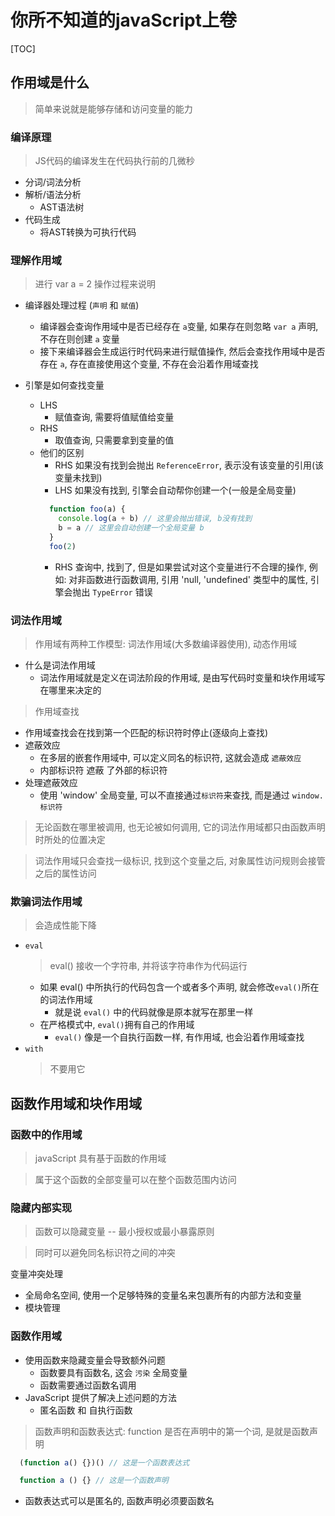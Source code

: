 

# 你所不知道的javaScript上卷

[TOC]

## 作用域是什么
> 简单来说就是能够存储和访问变量的能力
### 编译原理
> JS代码的编译发生在代码执行前的几微秒
+ 分词/词法分析
+ 解析/语法分析
  + AST语法树
+ 代码生成
  + 将AST转换为可执行代码

### 理解作用域
> 进行 var a = 2 操作过程来说明

+ 编译器处理过程 (`声明` 和 `赋值`)
  + 编译器会查询作用域中是否已经存在 `a`变量, 如果存在则忽略 `var a` 声明, 不存在则创建 `a` 变量
  + 接下来编译器会生成运行时代码来进行赋值操作, 然后会查找作用域中是否存在 `a`, 存在直接使用这个变量, 不存在会沿着作用域查找

+ 引擎是如何查找变量
  + LHS
    + 赋值查询, 需要将值赋值给变量
  + RHS
    + 取值查询, 只需要拿到变量的值
  + 他们的区别
    + RHS 如果没有找到会抛出 `ReferenceError`, 表示没有该变量的引用(该变量未找到)
    + LHS 如果没有找到, 引擎会自动帮你创建一个(一般是全局变量)
    ```javaScript
      function foo(a) {
        console.log(a + b) // 这里会抛出错误, b没有找到
        b = a // 这里会自动创建一个全局变量 b
      }
      foo(2)
    
    ```
    + RHS 查询中, 找到了, 但是如果尝试对这个变量进行不合理的操作, 例如: 对非函数进行函数调用, 引用 'null, 'undefined' 类型中的属性, 引擎会抛出 `TypeError` 错误

### 词法作用域
> 作用域有两种工作模型: 词法作用域(大多数编译器使用), 动态作用域

+ 什么是词法作用域
  + 词法作用域就是定义在词法阶段的作用域, 是由写代码时变量和块作用域写在哪里来决定的

> 作用域查找

+ 作用域查找会在找到第一个匹配的标识符时停止(逐级向上查找)
+ 遮蔽效应
  + 在多层的嵌套作用域中, 可以定义同名的标识符, 这就会造成 `遮蔽效应`
  + 内部标识符 遮蔽 了外部的标识符
+ 处理遮蔽效应
  + 使用 'window' 全局变量, 可以不直接通过`标识符`来查找, 而是通过 `window.标识符`

> 无论函数在哪里被调用, 也无论被如何调用, 它的词法作用域都只由函数声明时所处的位置决定

> 词法作用域只会查找一级标识, 找到这个变量之后, 对象属性访问规则会接管之后的属性访问

### 欺骗词法作用域
> 会造成性能下降
+ `eval`
  > eval() 接收一个字符串, 并将该字符串作为代码运行
  + 如果 eval() 中所执行的代码包含一个或者多个声明, 就会修改`eval()`所在的词法作用域
    + 就是说 `eval()` 中的代码就像是原本就写在那里一样
  + 在严格模式中, `eval()`拥有自己的作用域
    + `eval()` 像是一个自执行函数一样, 有作用域, 也会沿着作用域查找
+ `with`
  > 不要用它


## 函数作用域和块作用域

### 函数中的作用域

> javaScript 具有基于函数的作用域

> 属于这个函数的全部变量可以在整个函数范围内访问 

### 隐藏内部实现

> 函数可以隐藏变量 -- 最小授权或最小暴露原则

> 同时可以避免同名标识符之间的冲突

变量冲突处理
  + 全局命名空间, 使用一个足够特殊的变量名来包裹所有的内部方法和变量
  + 模块管理

### 函数作用域

+ 使用函数来隐藏变量会导致额外问题
  + 函数要具有函数名, 这会 `污染` 全局变量
  + 函数需要通过函数名调用
+ JavaScript 提供了解决上述问题的方法
  + 匿名函数 和 自执行函数

> 函数声明和函数表达式: function 是否在声明中的第一个词, 是就是函数声明

```javaScript
  (function a() {})() // 这是一个函数表达式

  function a () {} // 这是一个函数声明

```
+ 函数表达式可以是匿名的, 函数声明必须要函数名




  